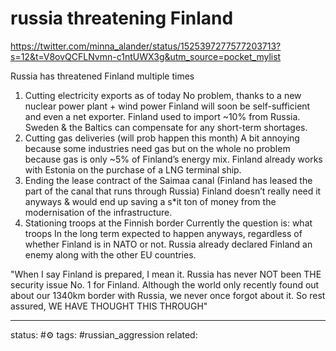 # russia threatening Finland
https://twitter.com/minna_alander/status/1525397277577203713?s=12&t=V8ovQCFLNvmn-c1ntUWX3g&utm_source=pocket_mylist

Russia has threatened Finland multiple times 

1. Cutting electricity exports as of today No problem, thanks to a new nuclear power plant + wind power Finland will soon be self-sufficient and even a net exporter. Finland used to import ~10% from Russia. Sweden & the Baltics can compensate for any short-term shortages.
2. Cutting gas deliveries (will prob happen this month) A bit annoying because some industries need gas but on the whole no problem because gas is only ~5% of Finland’s energy mix. Finland already works with Estonia on the purchase of a LNG terminal ship.
3. Ending the lease contract of the Saimaa canal (Finland has leased the part of the canal that runs through Russia) Finland doesn’t really need it anyways & would end up saving a s*it ton of money from the modernisation of the infrastructure.
4. Stationing troops at the Finnish border Currently the question is: what troops In the long term expected to happen anyways, regardless of whether Finland is in NATO or not. Russia already declared Finland an enemy along with the other EU countries.


"When I say Finland is prepared, I mean it. Russia has never NOT been THE security issue No. 1 for Finland. Although the world only recently found out about our 1340km border with Russia, we never once forgot about it. So rest assured, WE HAVE THOUGHT THIS THROUGH"

---
status: #⚙️ 
tags: #russian_aggression 
related: 